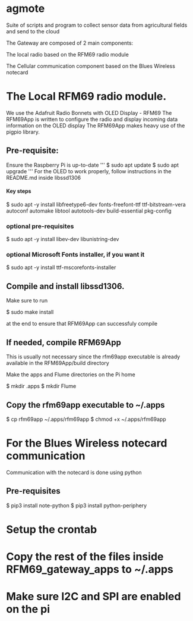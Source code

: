 # agmote
Suite of scripts and program to collect sensor data from agricultural fields and send to the cloud

The Gateway are composed of 2 main components:

The local radio based on the RFM69 radio module

The Cellular communication component based on the Blues Wireless notecard


# The Local RFM69 radio module.
We use the Adafruit Radio Bonnets with OLED Display - RFM69
The RFM69App is written to configure the radio and display incoming data information on the OLED display
The RFM69App makes heavy use of the pigpio library.

## Pre-requisite:
Ensure the Raspberry Pi is up-to-date
'''
$ sudo apt update
$ sudo apt upgrade
'''
For the OLED to work properly, follow instructions in the README.md inside libssd1306
#### Key steps

$ sudo apt -y install libfreetype6-dev fonts-freefont-ttf ttf-bitstream-vera \
        autoconf automake libtool autotools-dev build-essential pkg-config
 
### optional pre-requisites
$ sudo apt -y install libev-dev libunistring-dev

### optional Microsoft Fonts installer, if you want it
$ sudo apt -y install ttf-mscorefonts-installer


## Compile and install libssd1306.

Make sure to run

$ sudo make install

at the end to ensure that RFM69App can successfuly compile


## If needed, compile RFM69App
This is usually not necessary since the rfm69app executable is already available in the RFM69App/build directory

Make the apps and Flume directories on the Pi home

$ mkdir .apps
$ mkdir Flume

## Copy the rfm69app executable to ~/.apps

$ cp rfm69app ~/.apps/rfm69app
$ chmod +x ~/.apps/rfm69app


# For the Blues Wireless notecard communication

Communication with the notecard is done using python


## Pre-requisites

$ pip3 install note-python
$ pip3 install python-periphery



# Setup the crontab

# Copy the rest of the files inside RFM69_gateway_apps to ~/.apps

# Make sure I2C and SPI are enabled on the pi
